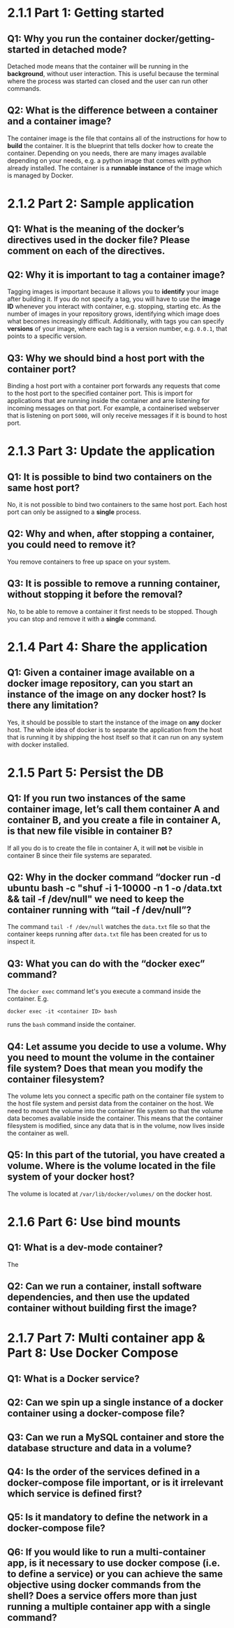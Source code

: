 # 2.1.1 Part 1: Getting started

## Q1: Why you run the container docker/getting-started in detached mode?
Detached mode means that the container will be running in the **background**, without user interaction. This is useful because the terminal where the process was started can closed and the user can run other commands.

## Q2: What is the difference between a container and a container image?
The container image is the file that contains all of the instructions for how to **build** the container. It is the blueprint that tells docker how to create the container. Depending on you needs, there are many images available depending on your needs, e.g. a python image that comes with python already installed. The container is a **runnable instance** of the image which is managed by Docker.

# 2.1.2 Part 2: Sample application
## Q1: What is the meaning of the docker’s directives used in the docker file? Please comment on each of the directives.
## Q2: Why it is important to tag a container image?
Tagging images is important because it allows you to **identify** your image after building it. If you do not specify a tag, you will have to use the **image ID** whenever you interact with container, e.g. stopping, starting etc. As the number of images in your repository grows, identifying which image does what becomes increasingly difficult. Additionally, with tags you can specify **versions** of your image, where each tag is a version number, e.g. `0.0.1`, that points to a specific version.

## Q3: Why we should bind a host port with the container port?
Binding a host port with a container port forwards any requests that come to the host port to the specified container port. This is import for applications that are running inside the container and arre listening for incoming messages on that port. For example, a containerised webserver that is listening on port `5000`, will only receive messages if it is bound to host port. 

# 2.1.3 Part 3: Update the application
## Q1: It is possible to bind two containers on the same host port?
No, it is not possible to bind two containers to the same host port. Each host port can only be assigned to a **single** process.

## Q2: Why and when, after stopping a container, you could need to remove it?
You remove containers to free up space on your system.

## Q3: It is possible to remove a running container, without stopping it before the removal?
No, to be able to remove a container it first needs to be stopped. Though you can stop and remove it with a **single** command.

# 2.1.4 Part 4: Share the application
## Q1: Given a container image available on a docker image repository, can you start an instance of the image on any docker host? Is there any limitation?
Yes, it should be possible to start the instance of the image on **any** docker host. The whole idea of docker is to separate the application from the host that is running it by shipping the host itself so that it can run on any system with docker installed.

# 2.1.5 Part 5: Persist the DB
## Q1: If you run two instances of the same container image, let’s call them container A and container B, and you create a file in container A, is that new file visible in container B?
If all you do is to create the file in container A, it will **not** be visible in container B since their file systems are separated.

## Q2: Why in the docker command “docker run -d ubuntu bash -c "shuf -i 1-10000 -n 1 -o /data.txt && tail -f /dev/null" we need to keep the container running with “tail -f /dev/null”?
The command `tail -f /dev/null` watches the `data.txt` file so that the container keeps running after `data.txt` file has been created for us to inspect it.

## Q3: What you can do with the “docker exec” command?
The `docker exec` command let's you execute a command inside the container. E.g.
```
docker exec -it <container ID> bash
```
runs the `bash` command inside the container.

## Q4: Let assume you decide to use a volume. Why you need to mount the volume in the container file system? Does that mean you modify the container filesystem?
The volume lets you connect a specific path on the container file system to the host file system and persist data from the container on the host. We need to mount the volume into the container file system so that the volume data becomes available inside the container. This means that the container filesystem is modified, since any data that is in the volume, now lives inside the container as well.

## Q5: In this part of the tutorial, you have created a volume. Where is the volume located in the file system of your docker host?
The volume is located at `/var/lib/docker/volumes/` on the docker host.

# 2.1.6 Part 6: Use bind mounts
## Q1: What is a dev-mode container?
The 

## Q2: Can we run a container, install software dependencies, and then use the updated container without building first the image?

# 2.1.7 Part 7: Multi container app & Part 8: Use Docker Compose
## Q1: What is a Docker service?
## Q2: Can we spin up a single instance of a docker container using a docker-compose file?
## Q3: Can we run a MySQL container and store the database structure and data in a volume?
## Q4: Is the order of the services defined in a docker-compose file important, or is it irrelevant which service is defined first?
## Q5: Is it mandatory to define the network in a docker-compose file?
## Q6: If you would like to run a multi-container app, is it necessary to use docker compose (i.e. to define a service) or you can achieve the same objective using docker commands from the shell? Does a service offers more than just running a multiple container app with a single command?